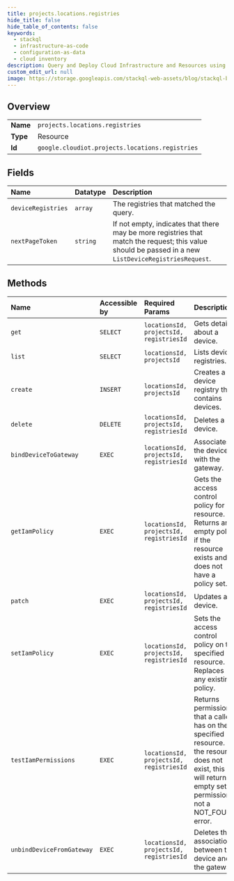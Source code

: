 ```yaml
---
title: projects.locations.registries
hide_title: false
hide_table_of_contents: false
keywords:
  - stackql
  - infrastructure-as-code
  - configuration-as-data
  - cloud inventory
description: Query and Deploy Cloud Infrastructure and Resources using SQL
custom_edit_url: null
image: https://storage.googleapis.com/stackql-web-assets/blog/stackql-blog-post-featured-image.png
---
```

  
    

## Overview
<table><tbody>
<tr><td><b>Name</b></td><td><code>projects.locations.registries</code></td></tr>
<tr><td><b>Type</b></td><td>Resource</td></tr>
<tr><td><b>Id</b></td><td><code>google.cloudiot.projects.locations.registries</code></td></tr>
</tbody></table>

## Fields
| Name | Datatype | Description |
|:-----|:---------|:------------|
| `deviceRegistries` | `array` | The registries that matched the query. |
| `nextPageToken` | `string` | If not empty, indicates that there may be more registries that match the request; this value should be passed in a new `ListDeviceRegistriesRequest`. |
## Methods
| Name | Accessible by | Required Params | Description |
|:-----|:--------------|:----------------|:------------|
| `get` | `SELECT` | `locationsId, projectsId, registriesId` | Gets details about a device. |
| `list` | `SELECT` | `locationsId, projectsId` | Lists device registries. |
| `create` | `INSERT` | `locationsId, projectsId` | Creates a device registry that contains devices. |
| `delete` | `DELETE` | `locationsId, projectsId, registriesId` | Deletes a device. |
| `bindDeviceToGateway` | `EXEC` | `locationsId, projectsId, registriesId` | Associates the device with the gateway. |
| `getIamPolicy` | `EXEC` | `locationsId, projectsId, registriesId` | Gets the access control policy for a resource. Returns an empty policy if the resource exists and does not have a policy set. |
| `patch` | `EXEC` | `locationsId, projectsId, registriesId` | Updates a device. |
| `setIamPolicy` | `EXEC` | `locationsId, projectsId, registriesId` | Sets the access control policy on the specified resource. Replaces any existing policy. |
| `testIamPermissions` | `EXEC` | `locationsId, projectsId, registriesId` | Returns permissions that a caller has on the specified resource. If the resource does not exist, this will return an empty set of permissions, not a NOT_FOUND error. |
| `unbindDeviceFromGateway` | `EXEC` | `locationsId, projectsId, registriesId` | Deletes the association between the device and the gateway. |
